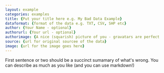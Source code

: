 ```yaml
---
layout: example
categories: examples
title: {Put your title here e.g. My Bad Data Example}
dataformat: {format of the data e.g. TXT, CSV, SHP etc}
author: {Your Name - optional}
authorurl: {Your url - optional}
authorimage: {A nice (squarish) picture of you - gravatars are perfect. optional}
source: {url for original sourcee of the data}
image: {url for the image goes here}
---
```


First sentence or two should be a succinct sumamary of what's wrong. You can describe as much as you like (and you can use markdown!)

